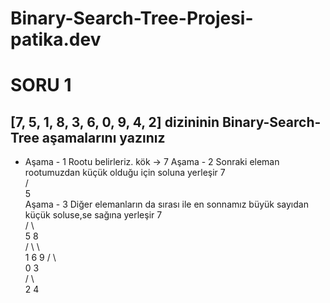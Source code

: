 # Binary-Search-Tree-Projesi-patika.dev

# SORU 1
## [7, 5, 1, 8, 3, 6, 0, 9, 4, 2] dizininin Binary-Search-Tree aşamalarını yazınız
* Aşama - 1 Rootu belirleriz. kök -> 7
Aşama - 2 Sonraki eleman rootumuzdan küçük olduğu için soluna yerleşir
7	
/		
5			
Aşama - 3 Diğer elemanların da sırası ile en sonnamız büyük sayıdan küçük soluse,se sağına yerleşir
7				
/		\			
5				8		
/		\				\	
1				6				9
/		\							
0				3						
/		\					
2				4	
